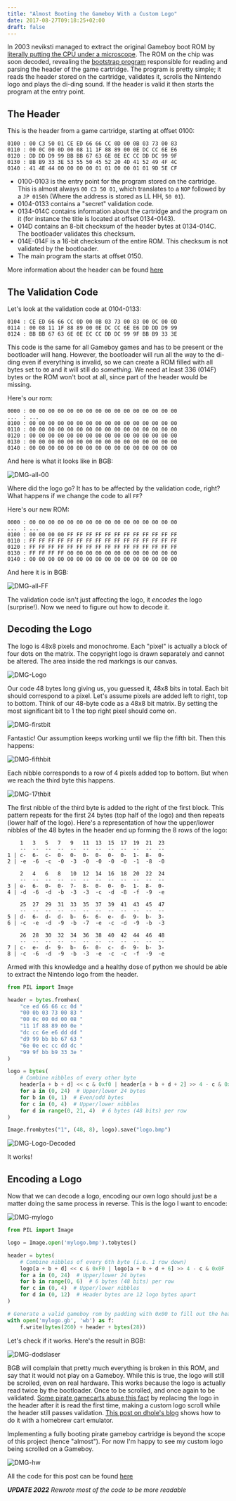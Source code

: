```yaml
---
title: "Almost Booting the Gameboy With a Custom Logo"
date: 2017-08-27T09:18:25+02:00
draft: false
---
```


In 2003 neviksti managed to extract the original Gameboy boot ROM by [literally putting the CPU under a microscope](http://www.neviksti.com/DMG/). The ROM on the chip was soon decoded, revealing the [bootstrap program](http://gbdev.gg8.se/wiki/articles/Gameboy_Bootstrap_ROM) responsible for reading and parsing the header of the game cartridge. The program is pretty simple; it reads the header stored on the cartridge, validates it, scrolls the Nintendo logo and plays the di-ding sound. If the header is valid it then starts the program at the entry point.

## The Header

This is the header from a game cartridge, starting at offset 0100:

```text
0100 : 00 C3 50 01 CE ED 66 66 CC 0D 00 0B 03 73 00 83
0110 : 00 0C 00 0D 00 08 11 1F 88 89 00 0E DC CC 6E E6
0120 : DD DD D9 99 BB BB 67 63 6E 0E EC CC DD DC 99 9F
0130 : BB B9 33 3E 53 55 50 45 52 20 4D 41 52 49 4F 4C
0140 : 41 4E 44 00 00 00 00 01 01 00 00 01 01 9D 5E CF
```

- 0100-0103 is the entry point for the program stored on the cartridge. This is almost always `00 C3 50 01`, which translates to a `NOP` followed by a `JP 0150h` (Where the address is stored as LL HH, `50 01`).
- 0104-0133 contains a "secret" validation code.
- 0134-014C contains information about the cartridge and the program on it (for instance the title is located at offset 0134-0143).
- 014D contains an 8-bit checksum of the header bytes at 0134-014C. The bootloader validates this checksum.
- 014E-014F is a 16-bit checksum of the entire ROM. This checksum is not validated by the bootloader.
- The main program the starts at offset 0150.

More information about the header can be found [here](http://gbdev.gg8.se/wiki/articles/The_Cartridge_Header)

## The Validation Code

Let's look at the validation code at 0104-0133:

```text
0104 : CE ED 66 66 CC 0D 00 0B 03 73 00 83 00 0C 00 0D
0114 : 00 08 11 1F 88 89 00 0E DC CC 6E E6 DD DD D9 99
0124 : BB BB 67 63 6E 0E EC CC DD DC 99 9F BB B9 33 3E
```

This code is the same for all Gameboy games and has to be present or the bootloader will hang. However, the bootloader will run all the way to the di-ding even if everything is invalid, so we can create a ROM filled with all bytes set to `00`  and it will still do *something*. We need at least 336 (014F) bytes or the ROM won't boot at all, since part of the header would be missing.

Here's our rom:

```text
0000 : 00 00 00 00 00 00 00 00 00 00 00 00 00 00 00 00
...  : ...
0100 : 00 00 00 00 00 00 00 00 00 00 00 00 00 00 00 00
0110 : 00 00 00 00 00 00 00 00 00 00 00 00 00 00 00 00
0120 : 00 00 00 00 00 00 00 00 00 00 00 00 00 00 00 00
0130 : 00 00 00 00 00 00 00 00 00 00 00 00 00 00 00 00
0140 : 00 00 00 00 00 00 00 00 00 00 00 00 00 00 00 00
```

And here is what it looks like in BGB:

![DMG-all-00](/images/blog/almost-booting-the-gameboy-with-a-custom-logo/DMG-all-00.webp)

Where did the logo go? It has to be affected by the validation code, right? What happens if we change the code to all `FF`?

Here's our new ROM:

```text
0000 : 00 00 00 00 00 00 00 00 00 00 00 00 00 00 00 00
...  : ...
0100 : 00 00 00 00 FF FF FF FF FF FF FF FF FF FF FF FF
0110 : FF FF FF FF FF FF FF FF FF FF FF FF FF FF FF FF
0120 : FF FF FF FF FF FF FF FF FF FF FF FF FF FF FF FF
0130 : FF FF FF FF 00 00 00 00 00 00 00 00 00 00 00 00
0140 : 00 00 00 00 00 00 00 00 00 00 00 00 00 00 00 00
```

And here it is in BGB:

![DMG-all-FF](/images/blog/almost-booting-the-gameboy-with-a-custom-logo/DMG-all-FF.webp)

The validation code isn't just affecting the logo, it *encodes* the logo (surprise!). Now we need to figure out how to decode it.

## Decoding the Logo

The logo is 48x8 pixels and monochrome. Each "pixel" is actually a block of four dots on the matrix. The copyright logo is drawn separately and cannot be altered. The area inside the red markings is our canvas.

![DMG-Logo](/images/blog/almost-booting-the-gameboy-with-a-custom-logo/DMG-Logo.webp)

Our code 48 bytes long giving us, you guessed it, 48x8 bits in total. Each bit should correspond to a pixel. Let's assume pixels are added left to right, top to bottom. Think of our 48-byte code as a 48x8 bit matrix. By setting the most significant bit to 1 the top right pixel should come on.

![DMG-firstbit](/images/blog/almost-booting-the-gameboy-with-a-custom-logo/DMG-firstbit.webp)

Fantastic! Our assumption keeps working until we flip the fifth bit. Then this happens:

![DMG-fifthbit](/images/blog/almost-booting-the-gameboy-with-a-custom-logo/DMG-fifthbit.webp)

Each nibble corresponds to a row of 4 pixels added top to bottom. But when we reach the third byte this happens.

![DMG-17thbit](/images/blog/almost-booting-the-gameboy-with-a-custom-logo/DMG-17thbit.webp)

The first nibble of the third byte is added to the right of the first block. This pattern repeats for the first 24 bytes (top half of the logo) and then repeats (lower half of the logo). Here's a representation of how the upper/lower nibbles of the 48 bytes in the header end up forming the 8 rows of the logo:

```text
    1   3   5   7   9   11  13  15  17  19  21  23
    --  --  --  --  --  --  --  --  --  --  --  --
1 | c-  6-  c-  0-  0-  0-  0-  0-  0-  1-  8-  0-
2 | -e  -6  -c  -0  -3  -0  -0  -0  -0  -1  -8  -0

    2   4   6   8   10  12  14  16  18  20  22  24
    --  --  --  --  --  --  --  --  --  --  --  --
3 | e-  6-  0-  0-  7-  8-  0-  0-  0-  1-  8-  0-
4 | -d  -6  -d  -b  -3  -3  -c  -d  -8  -f  -9  -e

    25  27  29  31  33  35  37  39  41  43  45  47
    --  --  --  --  --  --  --  --  --  --  --  --
5 | d-  6-  d-  d-  b-  6-  6-  e-  d-  9-  b-  3-
6 | -c  -e  -d  -9  -b  -7  -e  -c  -d  -9  -b  -3

    26  28  30  32  34  36  38  40  42  44  46  48
    --  --  --  --  --  --  --  --  --  --  --  --
7 | c-  e-  d-  9-  b-  6-  0-  c-  d-  9-  b-  3-
8 | -c  -6  -d  -9  -b  -3  -e  -c  -c  -f  -9  -e
```

Armed with this knowledge and a healthy dose of python we should be able to extract the Nintendo logo from the header.

```python
from PIL import Image

header = bytes.fromhex(
    "ce ed 66 66 cc 0d "
    "00 0b 03 73 00 83 "
    "00 0c 00 0d 00 08 "
    "11 1f 88 89 00 0e "
    "dc cc 6e e6 dd dd "
    "d9 99 bb bb 67 63 "
    "6e 0e ec cc dd dc "
    "99 9f bb b9 33 3e "
)

logo = bytes(
    # Combine nibbles of every other byte 
    header[a + b + d] << c & 0xf0 | header[a + b + d + 2] >> 4 - c & 0x0F
    for a in (0, 24)  # Upper/lower 24 bytes
    for b in (0, 1)  # Even/odd bytes
    for c in (0, 4)  # Upper/lower nibbles
    for d in range(0, 21, 4)  # 6 bytes (48 bits) per row
)

Image.frombytes("1", (48, 8), logo).save("logo.bmp")
```

![DMG-Logo-Decoded](/images/blog/almost-booting-the-gameboy-with-a-custom-logo/DMG-Logo-Decoded.webp)

It works!

## Encoding a Logo

Now that we can decode a logo, encoding our own logo should just be a matter doing the same process in reverse. This is the logo I want to encode:

![DMG-mylogo](/images/blog/almost-booting-the-gameboy-with-a-custom-logo/DMG-mylogo.webp)

```python
from PIL import Image

logo = Image.open('mylogo.bmp').tobytes()

header = bytes(
    # Combine nibbles of every 6th byte (i.e. 1 row down)
    logo[a + b + d] << c & 0xF0 | logo[a + b + d + 6] >> 4 - c & 0x0F
    for a in (0, 24)  # Upper/lower 24 bytes
    for b in range(0, 6)  # 6 bytes (48 bits) per row
    for c in (0, 4)  # Upper/lower nibbles
    for d in (0, 12)  # Header bytes are 12 logo bytes apart
)

# Generate a valid gameboy rom by padding with 0x00 to fill out the header
with open('mylogo.gb', 'wb') as f:
    f.write(bytes(260) + header + bytes(28))
```

Let's check if it works. Here's the result in BGB:

![DMG-dodslaser](/images/blog/almost-booting-the-gameboy-with-a-custom-logo/DMG-dodslaser.webp)

BGB will complain that pretty much everything is broken in this ROM, and say that it would not play on a Gameboy. While this is true, the logo will still be scrolled, even on real hardware. This works because the logo is actually read twice by the bootloader. Once to be scrolled, and once again to be validated. [Some pirate gamecarts abuse this fact](http://fuji.drillspirits.net/?post=87) by replacing the logo in the header after it is read the first time, making a custom logo scroll while the header still passes validation. [This post on dhole's blog](https://dhole.github.io/post/gameboy_custom_logo/) shows how to do it with a homebrew cart emulator.

Implementing a fully booting pirate gameboy cartridge is beyond the scope of this project (hence "almost"). For now I'm happy to see my custom logo being scrolled on a Gameboy.

![DMG-hw](/images/blog/almost-booting-the-gameboy-with-a-custom-logo/DMG-hw.webp)

All the code for this post can be found [here](https://github.com/dodslaser/gameboy-logo)

***UPDATE 2022** Rewrote most of the code to be more readable*
